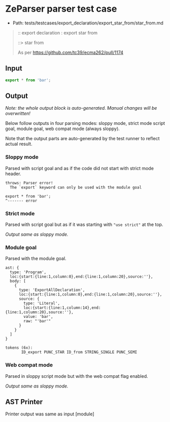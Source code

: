 # ZeParser parser test case

- Path: tests/testcases/export_declaration/export_star_from/star_from.md

> :: export declaration : export star from
>
> ::> star from
>
> As per https://github.com/tc39/ecma262/pull/1174

## Input

`````js
export * from 'bar';
`````

## Output

_Note: the whole output block is auto-generated. Manual changes will be overwritten!_

Below follow outputs in four parsing modes: sloppy mode, strict mode script goal, module goal, web compat mode (always sloppy).

Note that the output parts are auto-generated by the test runner to reflect actual result.

### Sloppy mode

Parsed with script goal and as if the code did not start with strict mode header.

`````
throws: Parser error!
  The `export` keyword can only be used with the module goal

export * from 'bar';
^------- error
`````

### Strict mode

Parsed with script goal but as if it was starting with `"use strict"` at the top.

_Output same as sloppy mode._

### Module goal

Parsed with the module goal.

`````
ast: {
  type: 'Program',
  loc:{start:{line:1,column:0},end:{line:1,column:20},source:''},
  body: [
    {
      type: 'ExportAllDeclaration',
      loc:{start:{line:1,column:0},end:{line:1,column:20},source:''},
      source: {
        type: 'Literal',
        loc:{start:{line:1,column:14},end:{line:1,column:20},source:''},
        value: 'bar',
        raw: "'bar'"
      }
    }
  ]
}

tokens (6x):
       ID_export PUNC_STAR ID_from STRING_SINGLE PUNC_SEMI
`````


### Web compat mode

Parsed in sloppy script mode but with the web compat flag enabled.

_Output same as sloppy mode._

## AST Printer

Printer output was same as input [module]